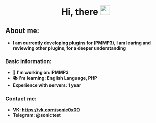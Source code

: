 <div id="header" align="center">
  <div id="badges">
  <img src="https://komarev.com/ghpvc/?username=sonic0x00&style=flat-square&color=blue", alt=""/>
  <h1>
  Hi, there
  <img src="https://media.giphy.com/media/hvRJCLFzcasrR4ia7z/giphy.gif" width="30px"/>
</h1>
</div>
</div>

## About me:
- __I am currently developing plugins for (PMMP3), I am learing and reviewing other plugins, for a deeper understanding__
### Basic information:
- __🔭 I'm working on: PMMP3__
- __📚 I'm learning: English Language, PHP__
- __Experience with servers: 1 year__
### Contact me:
- __VK: https://vk.com/sonic0x00__
- __Telegram: @sonictest__
